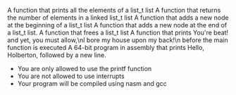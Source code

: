 A function that prints all the elements of a list_t list
A function that returns the number of elements in a linked list_t list
A function that adds a new node at the beginning of a list_t list
A function that adds a new node at the end of a list_t list.
A function that frees a list_t list
A function that prints You're beat! and yet, you must allow,\nI bore my house upon my back!\n before the main function is executed
A 64-bit program in assembly that prints Hello, Holberton, followed by a new line.

- You are only allowed to use the printf function
- You are not allowed to use interrupts
- Your program will be compiled using nasm and gcc
